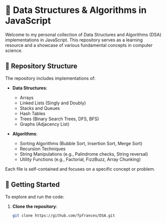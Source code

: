 # 🧠 Data Structures & Algorithms in JavaScript

Welcome to my personal collection of Data Structures and Algorithms (DSA) implementations in JavaScript. This repository serves as a learning resource and a showcase of various fundamental concepts in computer science.

## 📁 Repository Structure

The repository includes implementations of:

- **Data Structures**:
  - Arrays
  - Linked Lists (Singly and Doubly)
  - Stacks and Queues
  - Hash Tables
  - Trees (Binary Search Trees, DFS, BFS)
  - Graphs (Adjacency List)

- **Algorithms**:
  - Sorting Algorithms (Bubble Sort, Insertion Sort, Merge Sort)
  - Recursion Techniques
  - String Manipulations (e.g., Palindrome checks, String reversal)
  - Utility Functions (e.g., Factorial, FizzBuzz, Array Chunking)

Each file is self-contained and focuses on a specific concept or problem.

## 🚀 Getting Started

To explore and run the code:

1. **Clone the repository**:
   ```bash
   git clone https://github.com/fpfrances/DSA.git

